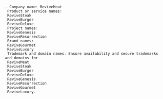    - Company name: ReviveMeat
     Product or service names: 
     ReviveSteak
     ReviveBurger
     ReviveDeluxe
     Project names: 
     ReviveGenesis
     ReviveResurrection
     Brand names: 
     ReviveGourmet
     ReviveLuxury
     Trademark and domain names: Ensure availability and secure trademarks and domains for 
     ReviveMeat
     ReviveSteak
     ReviveBurger
     ReviveDeluxe
     ReviveGenesis
     ReviveResurrection
     ReviveGourmet
     ReviveLuxury.

